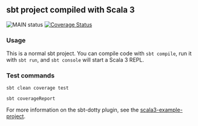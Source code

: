 ## sbt project compiled with Scala 3

![MAIN status](https://github.com/leotschritter/kniffel/actions/workflows/scala.yml/badge.svg)
[![Coverage Status](https://coveralls.io/repos/github/leotschritter/kniffel/badge.svg?branch=main)](https://coveralls.io/github/leotschritter/kniffel?branch=main)

### Usage

This is a normal sbt project. You can compile code with `sbt compile`, run it with `sbt run`, and `sbt console` will start a Scala 3 REPL.

### Test commands

```
sbt clean coverage test
```

```
sbt coverageReport
```

For more information on the sbt-dotty plugin, see the
[scala3-example-project](https://github.com/scala/scala3-example-project/blob/main/README.md).
